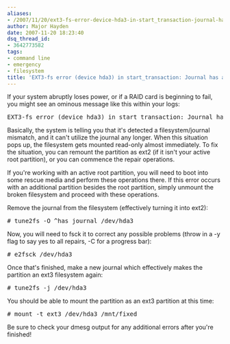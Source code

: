 ```yaml
---
aliases:
- /2007/11/20/ext3-fs-error-device-hda3-in-start_transaction-journal-has-aborted/
author: Major Hayden
date: 2007-11-20 18:23:40
dsq_thread_id:
- 3642773582
tags:
- command line
- emergency
- filesystem
title: 'EXT3-fs error (device hda3) in start_transaction: Journal has aborted'
---
```


If your system abruptly loses power, or if a RAID card is beginning to fail, you might see an ominous message like this within your logs:

<pre lang="html">EXT3-fs error (device hda3) in start_transaction: Journal has aborted</pre>

Basically, the system is telling you that it's detected a filesystem/journal mismatch, and it can't utilize the journal any longer. When this situation pops up, the filesystem gets mounted read-only almost immediately. To fix the situation, you can remount the partition as ext2 (if it isn't your active root partition), or you can commence the repair operations.

If you're working with an active root partition, you will need to boot into some rescue media and perform these operations there. If this error occurs with an additional partition besides the root partition, simply unmount the broken filesystem and proceed with these operations.

Remove the journal from the filesystem (effectively turning it into ext2):

<pre lang="html"># tune2fs -O ^has_journal /dev/hda3</pre>

Now, you will need to fsck it to correct any possible problems (throw in a -y flag to say yes to all repairs, -C for a progress bar):

<pre lang="html"># e2fsck /dev/hda3 </pre>

Once that's finished, make a new journal which effectively makes the partition an ext3 filesystem again:

<pre lang="html"># tune2fs -j /dev/hda3 </pre>

You should be able to mount the partition as an ext3 partition at this time:

<pre lang="html"># mount -t ext3 /dev/hda3 /mnt/fixed</pre>

Be sure to check your dmesg output for any additional errors after you're finished!